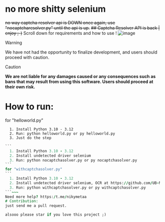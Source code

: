 # no more shitty selenium
~~no way captcha resolver api is DOWN once again, use "nocaptcharesolver.py" until the api is up.~~
~~## Captcha Resolver API is back | enjoy ;-)~~
Scroll down for requirements and how to use !
![image](https://github.com/user-attachments/assets/81f5c238-d0d6-45c9-8aa7-3fe7f112730e)
> [!WARNING]  
> We have not had the opportunity to finalize development, and users should proceed with caution.

> [!CAUTION]
> **We are not liable for any damages caused or any consequences such as bans that may result from using this software. Users should proceed at their own risk.**
# How to run:
for "helloworld.py"
```
  1. Install Python 3.10 - 3.12
  2. Run: python helloworld.py or py helloworld.py
  3. Just do the step
```
~~~for "nocaptchasolver.py"
```
  1. Install Python 3.10 - 3.12
  2. Install undetected driver selenium
  3. Run: python nocaptchasolver.py or py nocaptchasolver.py
```
for "withcaptchasolver.py"
```
  1. Install Python 3.10 - 3.12
  2. Install undetected driver selenium, OCR at https://github.com/UB-Mannheim/tesseract/wiki
  3. Run: python withcaptchasolver.py or py withcaptchasolver.py
```~~~
Need more help? https:/t.me/nikymetaa
# Contribution:
just send me a pull request.

alsooo please star if you love this project ;)
